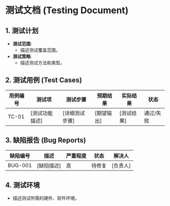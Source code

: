 # 测试文档 (Testing Document)

## 1. 测试计划
- **测试范围**:
  - 描述测试覆盖范围。
- **测试策略**:
  - 描述测试方法和类型。

## 2. 测试用例 (Test Cases)
| 用例编号 | 测试项           | 测试步骤             | 预期结果       | 实际结果 | 状态   |
|----------|------------------|----------------------|----------------|----------|--------|
| TC-01    | [测试功能描述]   | [详细测试步骤]       | [期望输出]     | [测试结果] | 通过/失败 |

## 3. 缺陷报告 (Bug Reports)
| 缺陷编号 | 描述            | 严重程度 | 状态     | 解决人  |
|----------|-----------------|----------|----------|---------|
| BUG-001  | [缺陷描述]      | 高       | 待修复   | [负责人] |

## 4. 测试环境
- 描述测试所需的硬件、软件环境。
